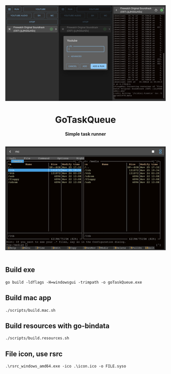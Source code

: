 <div align="center">
	<img src="assets/preview.png" alt=""/>
	<h1>GoTaskQueue</h1>
	<p>
		<b>Simple task runner</b>
	</p>
	<br>
	<img src="assets/mc.png" alt=""/>
	<br>
	<br>
</div>

Build exe
---
````
go build -ldflags -H=windowsgui -trimpath -o goTaskQueue.exe
````

Build mac app
---
```
./scripts/build.mac.sh
```

Build resources with go-bindata
---
````
./scripts/build.resources.sh
````

File icon, use rsrc 
---
````
.\rsrc_windows_amd64.exe -ico .\icon.ico -o FILE.syso
````
